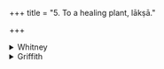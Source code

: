 +++
title = "5. To a healing plant, lākṣā."

+++

<details><summary>Whitney</summary>

### Comment
Found also in Pāipp. vi. (in the verse-order 1, 2, 4, 5, 3, 7, 6, 8, 9). Not textually quoted by Kāuś., but doubtless intended, as pointed out by the schol., in the lākṣālin̄gās of 28. 14, as employed in a healing rite for flesh-wounds.


### Translations
Translated: Zimmer, p. 67; Grill, 10, 142; Griffith, i. 195; Bloomfield, 20, 419; Weber, xviii. 181.
</details>

<details><summary>Griffith</summary>

A charm to mend a broken bone
</details>
